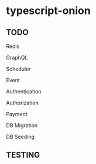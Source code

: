 # typescript-onion

## TODO

Redis

GraphQL

Scheduler

Event

Authentication

Authorization

Payment

DB Migration

DB Seeding

## TESTING
